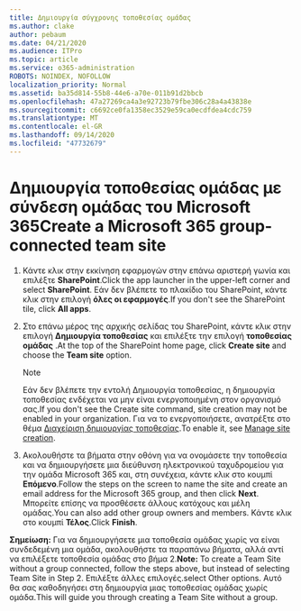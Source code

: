 ```yaml
---
title: Δημιουργία σύγχρονης τοποθεσίας ομάδας
ms.author: clake
author: pebaum
ms.date: 04/21/2020
ms.audience: ITPro
ms.topic: article
ms.service: o365-administration
ROBOTS: NOINDEX, NOFOLLOW
localization_priority: Normal
ms.assetid: ba35d814-55b8-44e6-a70e-011b91d2bbcb
ms.openlocfilehash: 47a27269ca4a3e92723b79fbe306c28a4a43838e
ms.sourcegitcommit: c6692ce0fa1358ec3529e59ca0ecdfdea4cdc759
ms.translationtype: MT
ms.contentlocale: el-GR
ms.lasthandoff: 09/14/2020
ms.locfileid: "47732679"
---
```

# <a name="create-a-microsoft-365-group-connected-team-site"></a><span data-ttu-id="f4f8e-102">Δημιουργία τοποθεσίας ομάδας με σύνδεση ομάδας του Microsoft 365</span><span class="sxs-lookup"><span data-stu-id="f4f8e-102">Create a Microsoft 365 group-connected team site</span></span>

1. <span data-ttu-id="f4f8e-103">Κάντε κλικ στην εκκίνηση εφαρμογών στην επάνω αριστερή γωνία και επιλέξτε **SharePoint**.</span><span class="sxs-lookup"><span data-stu-id="f4f8e-103">Click the app launcher in the upper-left corner and select **SharePoint**.</span></span> <span data-ttu-id="f4f8e-104">Εάν δεν βλέπετε το πλακίδιο του SharePoint, κάντε κλικ στην επιλογή **όλες οι εφαρμογές**.</span><span class="sxs-lookup"><span data-stu-id="f4f8e-104">If you don't see the SharePoint tile, click **All apps**.</span></span>
    
2. <span data-ttu-id="f4f8e-105">Στο επάνω μέρος της αρχικής σελίδας του SharePoint, κάντε κλικ στην επιλογή **Δημιουργία τοποθεσίας** και επιλέξτε την επιλογή **τοποθεσίας ομάδας** .</span><span class="sxs-lookup"><span data-stu-id="f4f8e-105">At the top of the SharePoint home page, click **Create site** and choose the **Team site** option.</span></span> 
    
    > [!NOTE]
    > <span data-ttu-id="f4f8e-106">Εάν δεν βλέπετε την εντολή Δημιουργία τοποθεσίας, η δημιουργία τοποθεσίας ενδέχεται να μην είναι ενεργοποιημένη στον οργανισμό σας.</span><span class="sxs-lookup"><span data-stu-id="f4f8e-106">If you don't see the Create site command, site creation may not be enabled in your organization.</span></span> <span data-ttu-id="f4f8e-107">Για να το ενεργοποιήσετε, ανατρέξτε στο θέμα [Διαχείριση δημιουργίας τοποθεσίας](https://go.microsoft.com/fwlink/?linkid=2009644).</span><span class="sxs-lookup"><span data-stu-id="f4f8e-107">To enable it, see [Manage site creation](https://go.microsoft.com/fwlink/?linkid=2009644).</span></span> 
  
3. <span data-ttu-id="f4f8e-108">Ακολουθήστε τα βήματα στην οθόνη για να ονομάσετε την τοποθεσία και να δημιουργήσετε μια διεύθυνση ηλεκτρονικού ταχυδρομείου για την ομάδα Microsoft 365 και, στη συνέχεια, κάντε κλικ στο κουμπί **Επόμενο**.</span><span class="sxs-lookup"><span data-stu-id="f4f8e-108">Follow the steps on the screen to name the site and create an email address for the Microsoft 365 group, and then click **Next**.</span></span> <span data-ttu-id="f4f8e-109">Μπορείτε επίσης να προσθέσετε άλλους κατόχους και μέλη ομάδας.</span><span class="sxs-lookup"><span data-stu-id="f4f8e-109">You can also add other group owners and members.</span></span> <span data-ttu-id="f4f8e-110">Κάντε κλικ στο κουμπί **Τέλος**.</span><span class="sxs-lookup"><span data-stu-id="f4f8e-110">Click **Finish**.</span></span>
  
 <span data-ttu-id="f4f8e-111">**Σημείωση:** Για να δημιουργήσετε μια τοποθεσία ομάδας χωρίς να είναι συνδεδεμένη μια ομάδα, ακολουθήστε τα παραπάνω βήματα, αλλά αντί να επιλέξετε τοποθεσία ομάδας στο βήμα 2.</span><span class="sxs-lookup"><span data-stu-id="f4f8e-111">**Note:** To create a Team Site without a group connected, follow the steps above, but instead of selecting Team Site in Step 2.</span></span> <span data-ttu-id="f4f8e-112">Επιλέξτε άλλες επιλογές.</span><span class="sxs-lookup"><span data-stu-id="f4f8e-112">select Other options.</span></span> <span data-ttu-id="f4f8e-113">Αυτό θα σας καθοδηγήσει στη δημιουργία μιας τοποθεσίας ομάδας χωρίς ομάδα.</span><span class="sxs-lookup"><span data-stu-id="f4f8e-113">This will guide you through creating a Team Site without a group.</span></span> 
    

